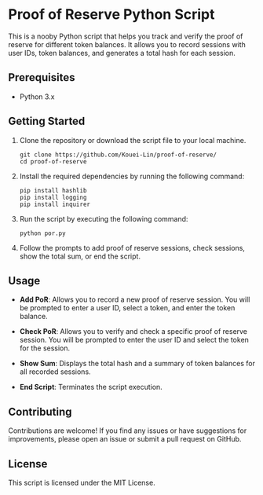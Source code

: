 # Proof of Reserve Python Script

This is a nooby Python script that helps you track and verify the proof of reserve for different token balances. It allows you to record sessions with user IDs, token balances, and generates a total hash for each session.

## Prerequisites

- Python 3.x

## Getting Started

1. Clone the repository or download the script file to your local machine.
   ```shell
   git clone https://github.com/Kouei-Lin/proof-of-reserve/
   cd proof-of-reserve

2. Install the required dependencies by running the following command:
   ```shell
   pip install hashlib
   pip install logging
   pip install inquirer

3. Run the script by executing the following command:
   ```shell
   python por.py

4. Follow the prompts to add proof of reserve sessions, check sessions, show the total sum, or end the script.

## Usage

- **Add PoR**: Allows you to record a new proof of reserve session. You will be prompted to enter a user ID, select a token, and enter the token balance.

- **Check PoR**: Allows you to verify and check a specific proof of reserve session. You will be prompted to enter the user ID and select the token for the session.

- **Show Sum**: Displays the total hash and a summary of token balances for all recorded sessions.

- **End Script**: Terminates the script execution.

## Contributing

Contributions are welcome! If you find any issues or have suggestions for improvements, please open an issue or submit a pull request on GitHub.

## License

This script is licensed under the MIT License.
